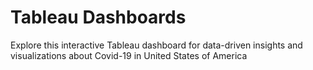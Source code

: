 # Tableau Dashboards
Explore this interactive Tableau dashboard for data-driven insights and visualizations about Covid-19 in United States of America
